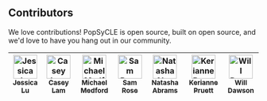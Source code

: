 ## Contributors

We love contributions! PopSyCLE is open source,
built on open source, and we'd love to have you hang out in our community.

<!-- ALL-CONTRIBUTORS-LIST:START - Do not remove or modify this section -->
<!-- prettier-ignore -->
| [<img src="https://avatars0.githubusercontent.com/u/1459392" width="48px;" alt="Jessica Lu"/><br /><sub><b>Jessica Lu</b></sub>](https://github.com/jluastro)<br /> | [<img src="https://avatars1.githubusercontent.com/u/31839166" width="48px;" alt="Casey Lam"/><br /><sub><b>Casey Lam</b></sub>](https://github.com/caseylam)<br /> | [<img src="https://avatars3.githubusercontent.com/u/12001188?s=460&u=5a23ecfbee6274c0368f7993353719ff2ec6e7bb" width="48px;" alt="Michael Medford"/><br /><sub><b>Michael Medford</b></sub>](https://github.com/MichaelMedford)<br /> | [<img src="https://avatars2.githubusercontent.com/u/58865295?s=460&v=4" width="48px;" alt="Sam Rose"/><br /><sub><b>Sam Rose</b></sub>](https://github.com/samrose30)<br /> | [<img src="https://www.nsabrams.com/images/Natasha.jpeg" width="48px;" alt="Natasha Abrams"/><br /><sub><b>Natasha Abrams</b></sub>](https://www.nsabrams.com/)<br /> | [<img src="https://avatars1.githubusercontent.com/u/27032156?s=460&v=4" width="48px;" alt="Kerianne Pruett"/><br /><sub><b>Kerianne Pruett</b></sub>](https://github.com/Kerianne28)<br /> | [<img src="https://people.llnl.gov/sites/default/files/styles/medium/public/img/dawson29.png?itok=4raoUpPa" width="48px;" alt="Will Dawson"/><br /><sub><b>Will Dawson</b></sub>](http://www.dawsonresearch.com/)<br /> |
| :---: | :---: | :---: | :---: | :---: | :---: | :---: |
<!-- ALL-CONTRIBUTORS-LIST:END -->
